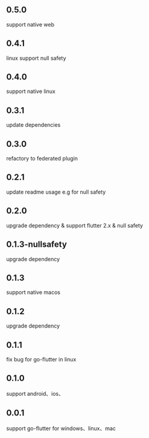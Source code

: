 ## 0.5.0
support native web

## 0.4.1
linux support null safety

## 0.4.0
support native linux

## 0.3.1
update dependencies

## 0.3.0
refactory to federated plugin

## 0.2.1
update readme usage e.g for null safety

## 0.2.0
upgrade dependency & support flutter 2.x & null safety

## 0.1.3-nullsafety
upgrade dependency

## 0.1.3
support native macos

## 0.1.2
upgrade dependency

## 0.1.1
fix bug for go-flutter in linux

## 0.1.0

support android、ios、

## 0.0.1

support go-flutter for windows、linux、mac